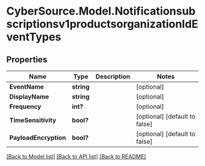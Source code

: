# CyberSource.Model.Notificationsubscriptionsv1productsorganizationIdEventTypes
## Properties

Name | Type | Description | Notes
------------ | ------------- | ------------- | -------------
**EventName** | **string** |  | [optional] 
**DisplayName** | **string** |  | [optional] 
**Frequency** | **int?** |  | [optional] 
**TimeSensitivity** | **bool?** |  | [optional] [default to false]
**PayloadEncryption** | **bool?** |  | [optional] [default to false]

[[Back to Model list]](../README.md#documentation-for-models) [[Back to API list]](../README.md#documentation-for-api-endpoints) [[Back to README]](../README.md)

